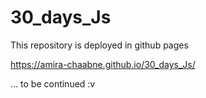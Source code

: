 # 30_days_Js

This repository is deployed in github pages

https://amira-chaabne.github.io/30_days_Js/

… to be continued :v
